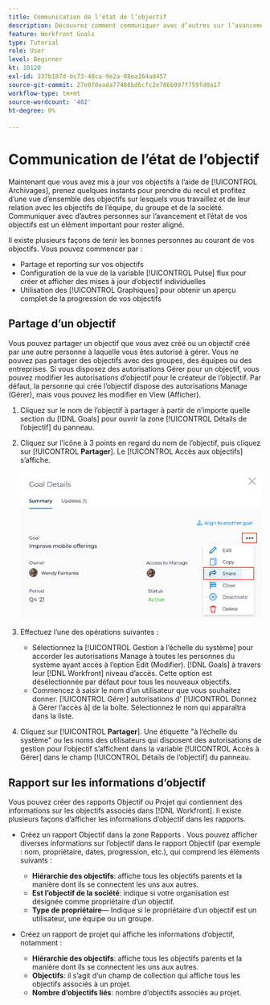 ```yaml
---
title: Communication de l’état de l’objectif
description: Découvrez comment communiquer avec d’autres sur l’avancement et l’état de vos objectifs dans [!DNL Workfront Goals].
feature: Workfront Goals
type: Tutorial
role: User
level: Beginner
kt: 10120
exl-id: 337b187d-bc73-48ca-9e2a-08ea164ad457
source-git-commit: 27e8f0aada77488bd6cfc2e786b997f759fd0a17
workflow-type: tm+mt
source-wordcount: '482'
ht-degree: 0%

---
```


# Communication de l’état de l’objectif

Maintenant que vous avez mis à jour vos objectifs à l’aide de [!UICONTROL Archivages], prenez quelques instants pour prendre du recul et profitez d’une vue d’ensemble des objectifs sur lesquels vous travaillez et de leur relation avec les objectifs de l’équipe, du groupe et de la société. Communiquer avec d’autres personnes sur l’avancement et l’état de vos objectifs est un élément important pour rester aligné.

Il existe plusieurs façons de tenir les bonnes personnes au courant de vos objectifs. Vous pouvez commencer par :

* Partage et reporting sur vos objectifs
* Configuration de la vue de la variable [!UICONTROL Pulse] flux pour créer et afficher des mises à jour d’objectif individuelles
* Utilisation des [!UICONTROL Graphiques] pour obtenir un aperçu complet de la progression de vos objectifs

## Partage d’un objectif

Vous pouvez partager un objectif que vous avez créé ou un objectif créé par une autre personne à laquelle vous êtes autorisé à gérer. Vous ne pouvez pas partager des objectifs avec des groupes, des équipes ou des entreprises. Si vous disposez des autorisations Gérer pour un objectif, vous pouvez modifier les autorisations d’objectif pour le créateur de l’objectif. Par défaut, la personne qui crée l’objectif dispose des autorisations Manage (Gérer), mais vous pouvez les modifier en View (Afficher).

1. Cliquez sur le nom de l’objectif à partager à partir de n’importe quelle section du [!DNL Goals] pour ouvrir la zone [!UICONTROL Détails de l’objectif] du panneau.

1. Cliquez sur l’icône à 3 points en regard du nom de l’objectif, puis cliquez sur [!UICONTROL **Partager**]. Le [!UICONTROL Accès aux objectifs] s’affiche.

   ![Assises](assets/17-workfront-goals-share-a-goal.png)

1. Effectuez l’une des opérations suivantes :

   * Sélectionnez la [!UICONTROL Gestion à l’échelle du système] pour accorder les autorisations Manage à toutes les personnes du système ayant accès à l’option Edit (Modifier). [!DNL Goals] à travers leur [!DNL Workfront] niveau d’accès. Cette option est désélectionnée par défaut pour tous les nouveaux objectifs.
   * Commencez à saisir le nom d’un utilisateur que vous souhaitez donner. [!UICONTROL Gérer] autorisations d’ [!UICONTROL Donnez à Gérer l’accès à] de la boîte. Sélectionnez le nom qui apparaîtra dans la liste.

1. Cliquez sur [!UICONTROL **Partager**]. Une étiquette &quot;à l’échelle du système&quot; ou les noms des utilisateurs qui disposent des autorisations de gestion pour l’objectif s’affichent dans la variable [!UICONTROL Accès à Gérer] dans le champ [!UICONTROL Détails de l’objectif] du panneau.

## Rapport sur les informations d’objectif

Vous pouvez créer des rapports Objectif ou Projet qui contiennent des informations sur les objectifs associés dans [!DNL Workfront]. Il existe plusieurs façons d’afficher les informations d’objectif dans les rapports.

* Créez un rapport Objectif dans la zone Rapports . Vous pouvez afficher diverses informations sur l’objectif dans le rapport Objectif (par exemple : nom, propriétaire, dates, progression, etc.), qui comprend les éléments suivants :

   * **Hiérarchie des objectifs**: affiche tous les objectifs parents et la manière dont ils se connectent les uns aux autres.
   * **Est l’objectif de la société**: indique si votre organisation est désignée comme propriétaire d’un objectif.
   * **Type de propriétaire**— Indique si le propriétaire d’un objectif est un utilisateur, une équipe ou un groupe.

* Créez un rapport de projet qui affiche les informations d’objectif, notamment :
   * **Hiérarchie des objectifs**: affiche tous les objectifs parents et la manière dont ils se connectent les uns aux autres.
   * **Objectifs**: il s’agit d’un champ de collection qui affiche tous les objectifs associés à un projet.
   * **Nombre d’objectifs liés**: nombre d’objectifs associés au projet.
